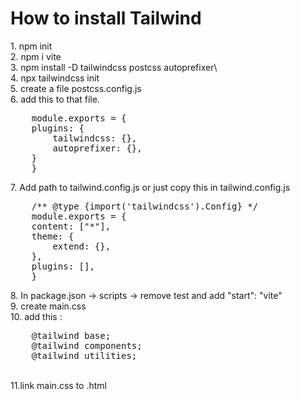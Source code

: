 <h1>How to install Tailwind</h1>
1. npm init
<br>
2. npm i vite
<br>
3. npm install -D tailwindcss postcss autoprefixer\
<br>
4. npx tailwindcss init
<br>
5. create a file postcss.config.js
<br>
6. add this to that file.
<pre>
    module.exports = {
    plugins: {
        tailwindcss: {},
        autoprefixer: {},
    }
    }
</pre>
7. Add path to tailwind.config.js
or just copy this in tailwind.config.js
<br>
<pre>
    /** @type {import('tailwindcss').Config} */
    module.exports = {
    content: ["*"],
    theme: {
        extend: {},
    },
    plugins: [],
    }
</pre>
8. In package.json -> scripts -> remove test and add "start": "vite"
<br>
9. create main.css
<br>
10. add this :
<pre>
    @tailwind base;
    @tailwind components;
    @tailwind utilities;
</pre>
<br>
11.link main.css to .html 
